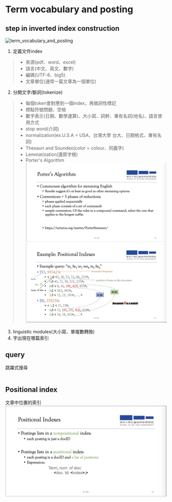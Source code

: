 # Term vocabulary and posting 
## step in inverted index construction   
![term_vocabulary_and_posting](https://github.com/yenchungLin/study/blob/master/資訊檢索/picture/term_vocabulary_and_posting.jpg)
1. 定義文件index   
>* 來源(pdf、word、excel)   
>* 語言(中文、英文、數字)   
>* 編碼(UTF-8、big5)   
>* 文章單位(通常一篇文章為一個單位)   
2. 分開文字/斷詞(tokenize)  
>* 每個token會對應到一個index，再做詞性標記   
>* 標點符號問題、空格   
>* 數字表示(日期、數學運算)、大小寫、詞幹、專有名詞(地名)、語言使用方式
>* stop word(介詞)   
>* normalization(ex.U.S.A = USA、台灣大學 台大、日期格式、專有名詞)   
>* Thesauri and Soundex(color = colour、同義字)   
>* Lemmatization(還原字根)    
>* Porter's Algorithm   
![term_vocabulary_and_posting_porter's](https://github.com/yenchungLin/study/blob/master/資訊檢索/picture/term_vocabulary_and_posting_porter's.jpg)   
![term_vocabulary_and_posting_ex](https://github.com/yenchungLin/study/blob/master/資訊檢索/picture/term_vocabulary_and_posting_ex.jpg)   
3. linguistic modules(大小寫、單複數轉換)   
4. 字出現在哪篇索引   
## query   
跳躍式搜尋    
![]()    
## Positional index   
文章中位置的索引
![term_vocabulary_and_posting_positional_index](https://github.com/yenchungLin/study/blob/master/資訊檢索/picture/term_vocabulary_and_posting_positional_index.jpg)   
 

